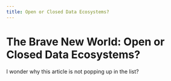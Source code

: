```yaml
---
title: Open or Closed Data Ecosystems?
---
```

# The Brave New World: Open or Closed Data Ecosystems?

I wonder why this article is not popping up in the list? 
